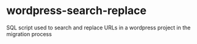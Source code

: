 # wordpress-search-replace
SQL script used to search and replace URLs in a wordpress project in the migration process
